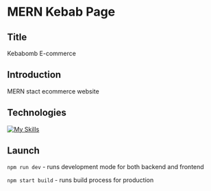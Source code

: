 # MERN Kebab Page

## Title
Kebabomb E-commerce
## Introduction
MERN stact ecommerce website
## Technologies
[![My Skills](https://skillicons.dev/icons?i=nodejs,express,mongodb,react,js,materialui&perline=3)](https://skillicons.dev)
## Launch

`npm run dev` - runs development mode for both backend and frontend

`npm start build` - runs build process for production

